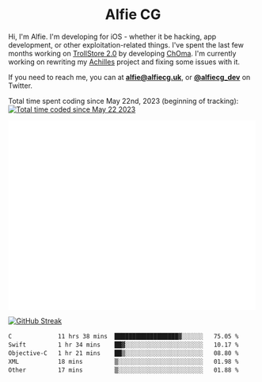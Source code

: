 <h1 align="center">Alfie CG</h1>

Hi, I'm Alfie. I'm developing for iOS - whether it be hacking, app development, or other exploitation-related things. I've spent the last few months working on [TrollStore 2.0](https://github.com/opa334/TrollStore) by developing [ChOma](https://github.com/opa334/ChOma). I'm currently working on rewriting my [Achilles](https://github.com/alfiecg24/Achilles) project and fixing some issues with it.

If you need to reach me, you can at **alfie@alfiecg.uk**, or **[@alfiecg_dev](https://twitter.com/alfiecg_dev)** on Twitter.

Total time spent coding since May 22nd, 2023 (beginning of tracking): <a href="https://wakatime.com/@61592169-b9cf-4af8-b6fa-8ac7d4369b01"><img src="https://wakatime.com/badge/user/61592169-b9cf-4af8-b6fa-8ac7d4369b01.svg" alt="Total time coded since May 22 2023" /></a>


<img align="center" src="/github-metrics.svg" alt="Metrics" width="500">

[![GitHub Streak](https://streak-stats.demolab.com/?user=alfiecg24)](https://git.io/streak-stats)

<!--START_SECTION:waka-->

```txt
C             11 hrs 38 mins  ██████████████████▓░░░░░░   75.05 %
Swift         1 hr 34 mins    ██▓░░░░░░░░░░░░░░░░░░░░░░   10.17 %
Objective-C   1 hr 21 mins    ██▒░░░░░░░░░░░░░░░░░░░░░░   08.80 %
XML           18 mins         ▒░░░░░░░░░░░░░░░░░░░░░░░░   01.98 %
Other         17 mins         ▒░░░░░░░░░░░░░░░░░░░░░░░░   01.88 %
```

<!--END_SECTION:waka-->
